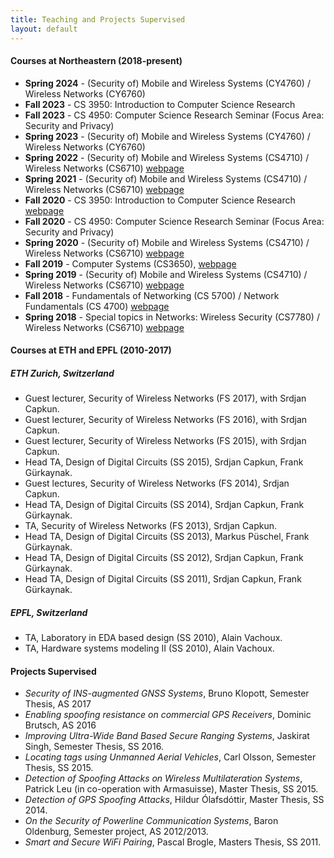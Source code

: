 ```yaml
---
title: Teaching and Projects Supervised
layout: default
---
```

#### Courses at Northeastern (2018-present)
- **Spring 2024** - (Security of) Mobile and Wireless Systems (CY4760) / Wireless Networks (CY6760)
- **Fall 2023** - CS 3950: Introduction to Computer Science Research
- **Fall 2023** - CS 4950: Computer Science Research Seminar (Focus Area: Security and Privacy) 
- **Spring 2023** - (Security of) Mobile and Wireless Systems (CY4760) / Wireless Networks (CY6760)
- **Spring 2022** - (Security of) Mobile and Wireless Systems (CS4710) / Wireless Networks (CS6710)  [webpage](teaching/courses/spring22/index.html)
- **Spring 2021** - (Security of) Mobile and Wireless Systems (CS4710) / Wireless Networks (CS6710)  [webpage](teaching/courses/spring21/index.html)
- **Fall 2020** - CS 3950: Introduction to Computer Science Research [webpage](teaching/courses/fall20cs3950/index.html)
- **Fall 2020** - CS 4950: Computer Science Research Seminar (Focus Area: Security and Privacy) 
- **Spring 2020** - (Security of) Mobile and Wireless Systems (CS4710) / Wireless Networks (CS6710)  [webpage](teaching/courses/spring20/index.html)
- **Fall 2019** - Computer Systems (CS3650), [webpage](teaching/courses/fall19/index.html)
- **Spring 2019** - (Security of) Mobile and Wireless Systems (CS4710) / Wireless Networks (CS6710)  [webpage](teaching/courses/spring19/index.html)
- **Fall 2018** - Fundamentals of Networking (CS 5700) / Network Fundamentals (CS 4700) [webpage](teaching/courses/fall18/index.html)
- **Spring 2018** - Special topics in Networks: Wireless Security (CS7780) / Wireless Networks (CS6710)  [webpage](teaching/courses/spring18/index.html)

#### Courses at ETH and EPFL (2010-2017)

##### ETH Zurich, Switzerland
- Guest lecturer, Security of Wireless Networks (FS 2017), with Srdjan Capkun.
- Guest lecturer, Security of Wireless Networks (FS 2016), with Srdjan Capkun.
- Guest lecturer, Security of Wireless Networks (FS 2015), with Srdjan Capkun.
- Head TA, Design of Digital Circuits (SS 2015), Srdjan Capkun, Frank Gürkaynak.
- Guest lectures, Security of Wireless Networks (FS 2014), Srdjan Capkun.
- Head TA, Design of Digital Circuits (SS 2014), Srdjan Capkun, Frank Gürkaynak.
- TA, Security of Wireless Networks (FS 2013), Srdjan Capkun.
- Head TA, Design of Digital Circuits (SS 2013), Markus Püschel, Frank Gürkaynak.
- Head TA, Design of Digital Circuits (SS 2012), Srdjan Capkun, Frank Gürkaynak.
- Head TA, Design of Digital Circuits (SS 2011), Srdjan Capkun, Frank Gürkaynak.

##### EPFL, Switzerland
- TA, Laboratory in EDA based design (SS 2010), Alain Vachoux.
- TA, Hardware systems modeling II (SS 2010), Alain Vachoux.

#### Projects Supervised
- *Security of INS-augmented GNSS Systems*, Bruno Klopott, Semester Thesis, AS 2017
- *Enabling spoofing resistance on commercial GPS Receivers*, Dominic Brutsch, AS 2016
- *Improving Ultra-Wide Band Based Secure Ranging Systems*, Jaskirat Singh, Semester Thesis, SS 2016.
- *Locating tags using Unmanned Aerial Vehicles*, Carl Olsson, Semester Thesis, SS 2015.
- *Detection of Spoofing Attacks on Wireless Multilateration Systems*, Patrick Leu (in co-operation with Armasuisse), Master Thesis, SS 2015.
- *Detection of GPS Spoofing Attacks*, Hildur Ólafsdóttir, Master Thesis, SS 2014.
- *On the Security of Powerline Communication Systems*, Baron Oldenburg, Semester project, AS 2012/2013.
- *Smart and Secure WiFi Pairing*, Pascal Brogle, Masters Thesis, SS 2011.
